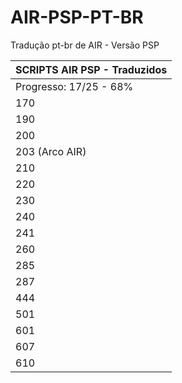 # AIR-PSP-PT-BR
Tradução pt-br de AIR - Versão PSP

| SCRIPTS AIR PSP - Traduzidos  |
| ----------------------------- |
|  Progresso: 17/25 - 68%       |
|            170                |
|            190                |
|            200                |
|       203 (Arco AIR)          |
|            210                |
|            220                |
|            230                |
|            240                |
|            241                |
|            260                |
|            285                |
|            287                |
|            444                |
|            501                |
|            601                |
|            607                |
|            610                |

